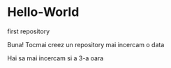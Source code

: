 # Hello-World
first repository

Buna! Tocmai creez un repository
 mai incercam o data
 
Hai sa mai incercam si a 3-a oara
